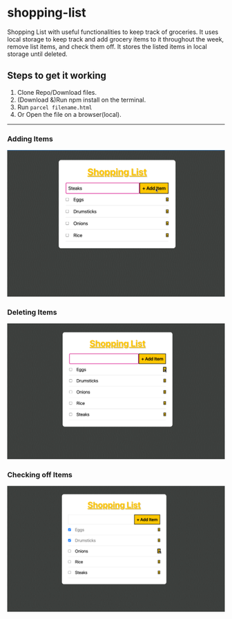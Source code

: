 # shopping-list
Shopping List with useful functionalities to keep track of groceries. 
It uses local storage to keep track  and add grocery items to it throughout the week, remove list items, and check them off.
It stores the listed items in local storage until deleted. 

## Steps to get it working

1. Clone Repo/Download files.
2. (Download &)Run npm install on the terminal.
3. Run ```parcel filename.html```
4. Or Open the file on a browser(local).

-------

### Adding Items
![Add Item](AddItem.png)

### Deleting Items
![Delete Item](DeleteItem.png)

### Checking off Items
![Check Off Item](CheckedItem.png)
